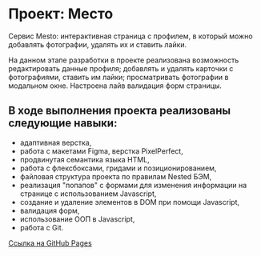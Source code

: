 # Проект: Место

Сервис Mesto: интерактивная страница с профилем, в который можно добавлять фотографии, удалять их и ставить лайки.

На данном этапе разработки в проекте реализована возможность редактировать данные профиля; добавлять и удалять карточки с фотографиями, ставить им лайки; просматривать фотографии в модальном окне. Настроена лайв валидация форм страницы.

## В ходе выполнения проекта реализованы следующие навыки:

* адаптивная верстка,
* работа с макетами Figma, верстка PixelPerfect,
* продвинутая семантика языка HTML,
* работа с флексбоксами, гридами и позиционированием,
* файловая структура проекта по правилам Nested БЭМ,
* реализация "попапов" с формами для изменения информации на странице с использованием Javascript,
* создание и удаление элементов в DOM при помощи Javascript,
* валидация форм,
* использование ООП в Javascript,
* работа с Git.

[Ссылка на GitHub Pages](https://ninakhomich.github.io/second-project-gh-pages/)